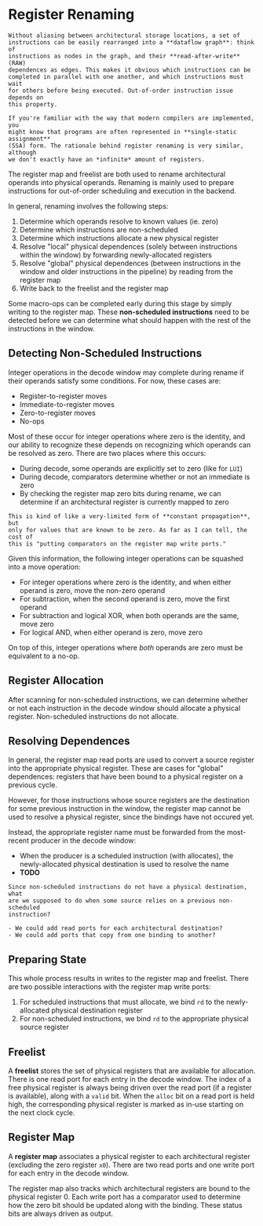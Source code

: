 # Register Renaming

```admonish info title="Abstract Nonsense"
Without aliasing between architectural storage locations, a set of 
instructions can be easily rearranged into a **dataflow graph**: think of 
instructions as nodes in the graph, and their **read-after-write** (RAW) 
dependences as edges. This makes it obvious which instructions can be 
completed in parallel with one another, and which instructions must wait
for others before being executed. Out-of-order instruction issue depends on
this property. 

If you're familiar with the way that modern compilers are implemented, you 
might know that programs are often represented in **single-static assignment** 
(SSA) form. The rationale behind register renaming is very similar, although
we don't exactly have an *infinite* amount of registers. 
```

The register map and freelist are both used to rename architectural operands 
into physical operands. Renaming is mainly used to prepare instructions for 
out-of-order scheduling and execution in the backend. 

In general, renaming involves the following steps:

1. Determine which operands resolve to known values (ie. zero)
2. Determine which instructions are non-scheduled
3. Determine which instructions allocate a new physical register
4. Resolve "local" physical dependences (solely between instructions within 
   the window) by forwarding newly-allocated registers
5. Resolve "global" physical dependences (between instructions in the window
   and older instructions in the pipeline) by reading from the register map
6. Write back to the freelist and the register map

Some macro-ops can be completed early during this stage by simply writing to 
the register map. These **non-scheduled instructions** need to be detected 
before we can determine what should happen with the rest of the instructions in 
the window. 

## Detecting Non-Scheduled Instructions

Integer operations in the decode window may complete during rename if their 
operands satisfy some conditions. For now, these cases are:

- Register-to-register moves
- Immediate-to-register moves
- Zero-to-register moves
- No-ops 

Most of these occur for integer operations where zero is the identity, and
our ability to recognize these depends on recognizing which operands can be
resolved as zero. There are two places where this occurs:

- During decode, some operands are explicitly set to zero (like for `LUI`)
- During decode, comparators determine whether or not an immediate is zero
- By checking the register map zero bits during rename, we can determine if an 
  architectural register is currently mapped to zero

```admonish info title="Abstract Nonsense"
This is kind of like a very-limited form of **constant propagation**, but 
only for values that are known to be zero. As far as I can tell, the cost of 
this is "putting comparators on the register map write ports." 
```

Given this information, the following integer operations can be squashed into 
a move operation:

- For integer operations where zero is the identity, and when either operand 
  is zero, move the non-zero operand
- For subtraction, when the second operand is zero, move the first operand
- For subtraction and logical XOR, when both operands are the same, move zero 
- For logical AND, when either operand is zero, move zero

On top of this, integer operations where *both* operands are zero must be 
equivalent to a no-op. 

## Register Allocation

After scanning for non-scheduled instructions, we can determine whether or
not each instruction in the decode window should allocate a physical register. 
Non-scheduled instructions do not allocate.

## Resolving Dependences

In general, the register map read ports are used to convert a source register
into the appropriate physical register. These are cases for "global" 
dependences: registers that have been bound to a physical register on
a previous cycle. 

However, for those instructions whose source registers are the destination 
for some previous instruction in the window, the register map cannot be used 
to resolve a physical register, since the bindings have not occured yet. 

Instead, the appropriate register name must be forwarded from the most-recent 
producer in the decode window:

- When the producer is a scheduled instruction (with allocates), the 
  newly-allocated physical destination is used to resolve the name
- **TODO**

```admonish note
Since non-scheduled instructions do not have a physical destination, what
are we supposed to do when some source relies on a previous non-scheduled
instruction? 

- We could add read ports for each architectural destination?
- We could add ports that copy from one binding to another?
```

## Preparing State

This whole process results in writes to the register map and freelist. 
There are two possible interactions with the register map write ports: 

1. For scheduled instructions that must allocate, we bind `rd` to the 
   newly-allocated physical destination register
2. For non-scheduled instructions, we bind `rd` to the appropriate 
   physical source register 


## Freelist

A **freelist** stores the set of physical registers that are available for
allocation. 
There is one read port for each entry in the decode window.
The index of a free physical register is always being driven over the read
port (if a register is available), along with a `valid` bit.
When the `alloc` bit on a read port is held high, the corresponding physical
register is marked as in-use starting on the next clock cycle. 

## Register Map

A **register map** associates a physical register to each architectural 
register (excluding the zero register `x0`). There are two read ports and 
one write port for each entry in the decode window. 

The register map also tracks which architectural registers are bound to the 
physical register 0. Each write port has a comparator used to determine 
how the zero bit should be updated along with the binding. 
These status bits are always driven as output.

